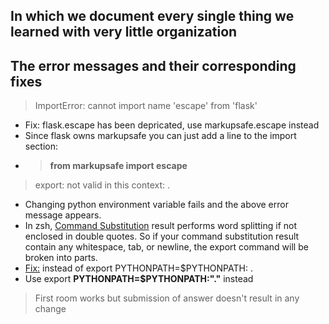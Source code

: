 ## In which we document every single thing we learned with very little organization

## The error messages and their corresponding fixes
> ImportError: cannot import name 'escape' from 'flask'
- Fix: flask.escape has been depricated, use markupsafe.escape instead
- Since flask owns markupsafe you can just add a line to the import section:
- >**from markupsafe import escape**
> export: not valid in this context: .
- Changing python environment variable fails and the above error message appears.
- In zsh, [Command Substitution](https://zsh.sourceforge.io/Doc/Release/Expansion.html#Command-Substitution) result performs word splitting if not enclosed in double quotes. So if your command substitution result contain any whitespace, tab, or newline, the export command will be broken into parts.
- [Fix:](https://unix.stackexchange.com/questions/208607/zsh-export-not-valid-in-this-context) instead of export PYTHONPATH=$PYTHONPATH: .
- Use export **PYTHONPATH=$PYTHONPATH:"."** instead
> First room works but submission of answer doesn't result in any change